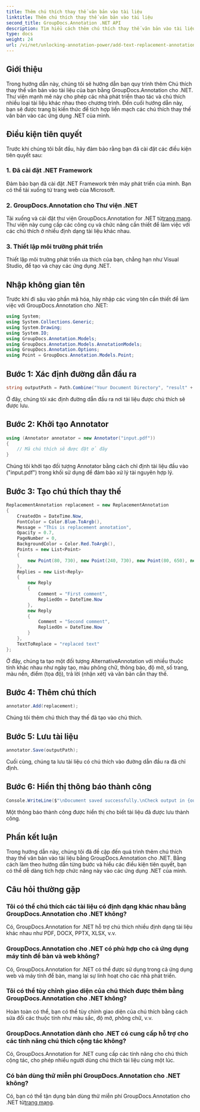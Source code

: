 ```yaml
---
title: Thêm chú thích thay thế văn bản vào tài liệu
linktitle: Thêm chú thích thay thế văn bản vào tài liệu
second_title: GroupDocs.Annotation .NET API
description: Tìm hiểu cách thêm chú thích thay thế văn bản vào tài liệu .NET của bạn một cách dễ dàng bằng cách sử dụng GroupDocs.Annotation for .NET. Nâng cao khả năng thao tác tài liệu của bạn.
type: docs
weight: 24
url: /vi/net/unlocking-annotation-power/add-text-replacement-annotation/
---
```

## Giới thiệu
Trong hướng dẫn này, chúng tôi sẽ hướng dẫn bạn quy trình thêm Chú thích thay thế văn bản vào tài liệu của bạn bằng GroupDocs.Annotation cho .NET. Thư viện mạnh mẽ này cho phép các nhà phát triển thao tác và chú thích nhiều loại tài liệu khác nhau theo chương trình. Đến cuối hướng dẫn này, bạn sẽ được trang bị kiến thức để tích hợp liền mạch các chú thích thay thế văn bản vào các ứng dụng .NET của mình.
## Điều kiện tiên quyết
Trước khi chúng tôi bắt đầu, hãy đảm bảo rằng bạn đã cài đặt các điều kiện tiên quyết sau:
### 1. Đã cài đặt .NET Framework
Đảm bảo bạn đã cài đặt .NET Framework trên máy phát triển của mình. Bạn có thể tải xuống từ trang web của Microsoft.
### 2. GroupDocs.Annotation cho Thư viện .NET
 Tải xuống và cài đặt thư viện GroupDocs.Annotation for .NET từ[trang mạng](https://releases.groupdocs.com/annotation/net/). Thư viện này cung cấp các công cụ và chức năng cần thiết để làm việc với các chú thích ở nhiều định dạng tài liệu khác nhau.
### 3. Thiết lập môi trường phát triển
Thiết lập môi trường phát triển ưa thích của bạn, chẳng hạn như Visual Studio, để tạo và chạy các ứng dụng .NET.

## Nhập không gian tên
Trước khi đi sâu vào phần mã hóa, hãy nhập các vùng tên cần thiết để làm việc với GroupDocs.Annotation cho .NET:
```csharp
using System;
using System.Collections.Generic;
using System.Drawing;
using System.IO;
using GroupDocs.Annotation.Models;
using GroupDocs.Annotation.Models.AnnotationModels;
using GroupDocs.Annotation.Options;
using Point = GroupDocs.Annotation.Models.Point;
```
## Bước 1: Xác định đường dẫn đầu ra
```csharp
string outputPath = Path.Combine("Your Document Directory", "result" + Path.GetExtension("input.pdf"));
```
Ở đây, chúng tôi xác định đường dẫn đầu ra nơi tài liệu được chú thích sẽ được lưu.
## Bước 2: Khởi tạo Annotator
```csharp
using (Annotator annotator = new Annotator("input.pdf"))
{
    // Mã chú thích sẽ được đặt ở đây
}
```
Chúng tôi khởi tạo đối tượng Annotator bằng cách chỉ định tài liệu đầu vào ("input.pdf") trong khối sử dụng để đảm bảo xử lý tài nguyên hợp lý.
## Bước 3: Tạo chú thích thay thế
```csharp
ReplacementAnnotation replacement = new ReplacementAnnotation
{
    CreatedOn = DateTime.Now,
    FontColor = Color.Blue.ToArgb(),
    Message = "This is replacement annotation",
    Opacity = 0.7,
    PageNumber = 0,
    BackgroundColor = Color.Red.ToArgb(),
    Points = new List<Point>
    {
        new Point(80, 730), new Point(240, 730), new Point(80, 650), new Point(240, 650)
    },
    Replies = new List<Reply>
    {
        new Reply
        {
            Comment = "First comment",
            RepliedOn = DateTime.Now
        },
        new Reply
        {
            Comment = "Second comment",
            RepliedOn = DateTime.Now
        }
    },
    TextToReplace = "replaced text"
};
```
Ở đây, chúng ta tạo một đối tượng AlternativeAnnotation với nhiều thuộc tính khác nhau như ngày tạo, màu phông chữ, thông báo, độ mờ, số trang, màu nền, điểm (tọa độ), trả lời (nhận xét) và văn bản cần thay thế.
## Bước 4: Thêm chú thích
```csharp
annotator.Add(replacement);
```
Chúng tôi thêm chú thích thay thế đã tạo vào chú thích.
## Bước 5: Lưu tài liệu
```csharp
annotator.Save(outputPath);
```
Cuối cùng, chúng ta lưu tài liệu có chú thích vào đường dẫn đầu ra đã chỉ định.
## Bước 6: Hiển thị thông báo thành công
```csharp
Console.WriteLine($"\nDocument saved successfully.\nCheck output in {outputPath}.");
```
Một thông báo thành công được hiển thị cho biết tài liệu đã được lưu thành công.

## Phần kết luận
Trong hướng dẫn này, chúng tôi đã đề cập đến quá trình thêm chú thích thay thế văn bản vào tài liệu bằng GroupDocs.Annotation cho .NET. Bằng cách làm theo hướng dẫn từng bước và hiểu các điều kiện tiên quyết, bạn có thể dễ dàng tích hợp chức năng này vào các ứng dụng .NET của mình.
## Câu hỏi thường gặp
### Tôi có thể chú thích các tài liệu có định dạng khác nhau bằng GroupDocs.Annotation cho .NET không?
Có, GroupDocs.Annotation for .NET hỗ trợ chú thích nhiều định dạng tài liệu khác nhau như PDF, DOCX, PPTX, XLSX, v.v.
### GroupDocs.Annotation cho .NET có phù hợp cho cả ứng dụng máy tính để bàn và web không?
Có, GroupDocs.Annotation for .NET có thể được sử dụng trong cả ứng dụng web và máy tính để bàn, mang lại sự linh hoạt cho các nhà phát triển.
### Tôi có thể tùy chỉnh giao diện của chú thích được thêm bằng GroupDocs.Annotation cho .NET không?
Hoàn toàn có thể, bạn có thể tùy chỉnh giao diện của chú thích bằng cách sửa đổi các thuộc tính như màu sắc, độ mờ, phông chữ, v.v.
### GroupDocs.Annotation dành cho .NET có cung cấp hỗ trợ cho các tính năng chú thích cộng tác không?
Có, GroupDocs.Annotation for .NET cung cấp các tính năng cho chú thích cộng tác, cho phép nhiều người dùng chú thích tài liệu cùng một lúc.
### Có bản dùng thử miễn phí GroupDocs.Annotation cho .NET không?
Có, bạn có thể tận dụng bản dùng thử miễn phí GroupDocs.Annotation cho .NET từ[trang mạng](https://releases.groupdocs.com/).